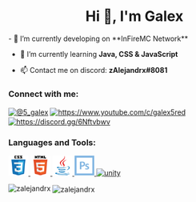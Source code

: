 <h1 align="center">Hi 👋, I'm Galex</h1>
- 🔭 I’m currently developing on **InFireMC Network**

- 🌱 I’m currently learning **Java, CSS & JavaScript**

- 📫 Contact me on discord: **zAlejandrx#8081**

<h3 align="left">Connect with me:</h3>
<p align="left">
<a href="https://twitter.com/@5_galex" target="blank"><img align="center" src="https://raw.githubusercontent.com/rahuldkjain/github-profile-readme-generator/master/src/images/icons/Social/twitter.svg" alt="@5_galex" height="30" width="40" /></a>
<a href="https://www.youtube.com/c/https://www.youtube.com/c/galex5red" target="blank"><img align="center" src="https://raw.githubusercontent.com/rahuldkjain/github-profile-readme-generator/master/src/images/icons/Social/youtube.svg" alt="https://www.youtube.com/c/galex5red" height="30" width="40" /></a>
<a href="https://discord.gg/https://discord.gg/6Nftvbwv" target="blank"><img align="center" src="https://raw.githubusercontent.com/rahuldkjain/github-profile-readme-generator/master/src/images/icons/Social/discord.svg" alt="https://discord.gg/6Nftvbwv" height="30" width="40" /></a>
</p>

<h3 align="left">Languages and Tools:</h3>
<p align="left"> <a href="https://www.w3schools.com/css/" target="_blank" rel="noreferrer"> <img src="https://raw.githubusercontent.com/devicons/devicon/master/icons/css3/css3-original-wordmark.svg" alt="css3" width="40" height="40"/> </a> <a href="https://www.w3.org/html/" target="_blank" rel="noreferrer"> <img src="https://raw.githubusercontent.com/devicons/devicon/master/icons/html5/html5-original-wordmark.svg" alt="html5" width="40" height="40"/> </a> <a href="https://www.java.com" target="_blank" rel="noreferrer"> <img src="https://raw.githubusercontent.com/devicons/devicon/master/icons/java/java-original.svg" alt="java" width="40" height="40"/> </a> <a href="https://www.photoshop.com/en" target="_blank" rel="noreferrer"> <img src="https://raw.githubusercontent.com/devicons/devicon/master/icons/photoshop/photoshop-line.svg" alt="photoshop" width="40" height="40"/> </a> <a href="https://unity.com/" target="_blank" rel="noreferrer"> <img src="https://www.vectorlogo.zone/logos/unity3d/unity3d-icon.svg" alt="unity" width="40" height="40"/> </a> </p>

<p><img align="left" src="https://github-readme-stats.vercel.app/api/top-langs?username=zalejandrx&show_icons=true&locale=en&layout=compact" alt="zalejandrx" /></p>

<p>&nbsp;<img align="center" src="https://github-readme-stats.vercel.app/api?username=zalejandrx&show_icons=true&locale=en" alt="zalejandrx" /></p>

